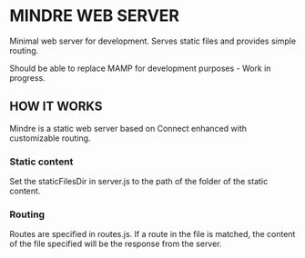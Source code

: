 # MINDRE WEB SERVER

Minimal web server for development. Serves static files and provides simple routing.

Should be able to replace MAMP for development purposes - Work in progress.

## HOW IT WORKS
Mindre is a static web server based on Connect enhanced with customizable routing. 

### Static content
Set the staticFilesDir in server.js to the path of the folder of the static content. 

### Routing
Routes are specified in routes.js. If a route in the file is matched, the content of the file specified will be the response from the server.